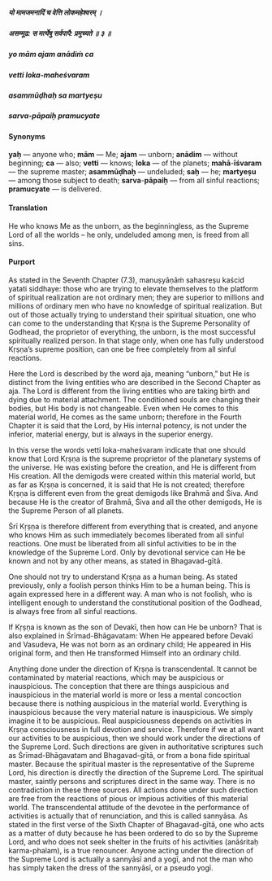 ##### यो मामजमनादिं च वेत्ति लोकमहेश्वरम् ।
##### असम्मूढ: स मर्त्येषु सर्वपापै: प्रमुच्यते ॥ ३ ॥

##### yo mām ajam anādiṁ ca
##### vetti loka-maheśvaram
##### asammūḍhaḥ sa martyeṣu
##### sarva-pāpaiḥ pramucyate

#### Synonyms

**yaḥ** — anyone who; **mām** — Me; **ajam** — unborn; **anādim** — without beginning; **ca** — also; **vetti** — knows; **loka** — of the planets; **mahā**-**īśvaram** — the supreme master; **asammūḍhaḥ** — undeluded; **saḥ** — he; **martyeṣu** — among those subject to death; **sarva**-**pāpaiḥ** — from all sinful reactions; **pramucyate** — is delivered.

#### Translation

He who knows Me as the unborn, as the beginningless, as the Supreme Lord of all the worlds – he only, undeluded among men, is freed from all sins.

#### Purport

As stated in the Seventh Chapter (7.3), manuṣyāṇāṁ sahasreṣu kaścid yatati siddhaye: those who are trying to elevate themselves to the platform of spiritual realization are not ordinary men; they are superior to millions and millions of ordinary men who have no knowledge of spiritual realization. But out of those actually trying to understand their spiritual situation, one who can come to the understanding that Kṛṣṇa is the Supreme Personality of Godhead, the proprietor of everything, the unborn, is the most successful spiritually realized person. In that stage only, when one has fully understood Kṛṣṇa’s supreme position, can one be free completely from all sinful reactions.

Here the Lord is described by the word aja, meaning “unborn,” but He is distinct from the living entities who are described in the Second Chapter as aja. The Lord is different from the living entities who are taking birth and dying due to material attachment. The conditioned souls are changing their bodies, but His body is not changeable. Even when He comes to this material world, He comes as the same unborn; therefore in the Fourth Chapter it is said that the Lord, by His internal potency, is not under the inferior, material energy, but is always in the superior energy.

In this verse the words vetti loka-maheśvaram indicate that one should know that Lord Kṛṣṇa is the supreme proprietor of the planetary systems of the universe. He was existing before the creation, and He is different from His creation. All the demigods were created within this material world, but as far as Kṛṣṇa is concerned, it is said that He is not created; therefore Kṛṣṇa is different even from the great demigods like Brahmā and Śiva. And because He is the creator of Brahmā, Śiva and all the other demigods, He is the Supreme Person of all planets.

Śrī Kṛṣṇa is therefore different from everything that is created, and anyone who knows Him as such immediately becomes liberated from all sinful reactions. One must be liberated from all sinful activities to be in the knowledge of the Supreme Lord. Only by devotional service can He be known and not by any other means, as stated in Bhagavad-gītā.

One should not try to understand Kṛṣṇa as a human being. As stated previously, only a foolish person thinks Him to be a human being. This is again expressed here in a different way. A man who is not foolish, who is intelligent enough to understand the constitutional position of the Godhead, is always free from all sinful reactions.

If Kṛṣṇa is known as the son of Devakī, then how can He be unborn? That is also explained in Śrīmad-Bhāgavatam: When He appeared before Devakī and Vasudeva, He was not born as an ordinary child; He appeared in His original form, and then He transformed Himself into an ordinary child.

Anything done under the direction of Kṛṣṇa is transcendental. It cannot be contaminated by material reactions, which may be auspicious or inauspicious. The conception that there are things auspicious and inauspicious in the material world is more or less a mental concoction because there is nothing auspicious in the material world. Everything is inauspicious because the very material nature is inauspicious. We simply imagine it to be auspicious. Real auspiciousness depends on activities in Kṛṣṇa consciousness in full devotion and service. Therefore if we at all want our activities to be auspicious, then we should work under the directions of the Supreme Lord. Such directions are given in authoritative scriptures such as Śrīmad-Bhāgavatam and Bhagavad-gītā, or from a bona fide spiritual master. Because the spiritual master is the representative of the Supreme Lord, his direction is directly the direction of the Supreme Lord. The spiritual master, saintly persons and scriptures direct in the same way. There is no contradiction in these three sources. All actions done under such direction are free from the reactions of pious or impious activities of this material world. The transcendental attitude of the devotee in the performance of activities is actually that of renunciation, and this is called sannyāsa. As stated in the first verse of the Sixth Chapter of Bhagavad-gītā, one who acts as a matter of duty because he has been ordered to do so by the Supreme Lord, and who does not seek shelter in the fruits of his activities (anāśritaḥ karma-phalam), is a true renouncer. Anyone acting under the direction of the Supreme Lord is actually a sannyāsī and a yogī, and not the man who has simply taken the dress of the sannyāsī, or a pseudo yogī.